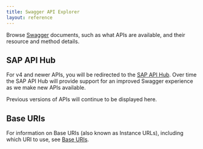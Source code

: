 ```yaml
---
title: Swagger API Explorer
layout: reference
---
```


Browse [Swagger](https://swagger.io/) documents, such as what APIs are available, and their resource and method details.

## SAP API Hub

For v4 and newer APIs, you will be redirected to the [SAP API Hub](https://api.sap.com/products/SAPConcur/apis/REST). Over time the SAP API Hub will provide support for an improved Swagger experience as we make new APIs available.

Previous versions of APIs will continue to be displayed here.

## Base URIs

For information on Base URIs (also known as Instance URLs), including which URI to use, see [Base URIs](/platform/base-uris.html).
